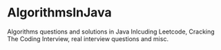 AlgorithmsInJava
================

Algorithms questions and solutions in Java
Inlcuding Leetcode, Cracking The Coding Interview, real interview questions and misc.
